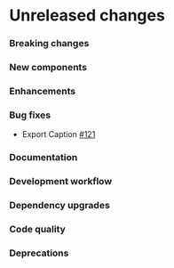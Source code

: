 # Unreleased changes

### Breaking changes

### New components

### Enhancements

### Bug fixes

- Export Caption [#121](https://github.com/envoy/polarwind/pull/121)

### Documentation

### Development workflow

### Dependency upgrades

### Code quality

### Deprecations
